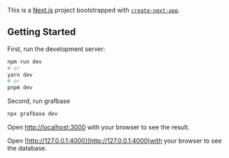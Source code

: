 This is a [Next.js](https://nextjs.org/) project bootstrapped with [`create-next-app`](https://github.com/vercel/next.js/tree/canary/packages/create-next-app).

## Getting Started

First, run the development server:

```bash
npm run dev
# or
yarn dev
# or
pnpm dev
```

Second, run grafbase
```bash
npx grafbase dev
```

Open [http://localhost:3000](http://localhost:3000) with your browser to see the result.

Open [http://127.0.0.1:4000](http://127.0.0.1:4000)with your browser to see the database.
